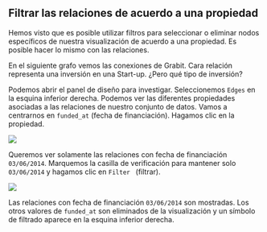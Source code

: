 ## Filtrar las relaciones de acuerdo a una propiedad

Hemos visto que es posible utilizar filtros para seleccionar o eliminar nodos específicos de nuestra visualización de acuerdo a una propiedad. Es posible hacer lo mismo con las relaciones.

En el siguiente grafo vemos las conexiones de Grabit. Cara relación representa una inversión en una Start-up. ¿Pero qué tipo de inversión?

Podemos abrir el panel de diseño para investigar. Seleccionemos ```Edges``` en la esquina inferior derecha. Podemos ver las diferentes propiedades asociadas a las relaciones de nuestro conjunto de datos. Vamos a centrarnos en ```funded_at``` (fecha de financiación). Hagamos clic en la propiedad.

![](https://github.com/Linkurious/linkurious-enterprise-manual/raw/master/en/filter/FundedAt.png)

Queremos ver solamente las relaciones con fecha de financiación ```03/06/2014```. Marquemos la casilla de verificación para mantener solo ```03/06/2014``` y hagamos clic en ```Filter ``` (filtrar).

![](https://github.com/Linkurious/linkurious-enterprise-manual/raw/master/en/filter/Final.png)

Las relaciones con fecha de financiación ```03/06/2014``` son mostradas. Los otros valores de ```funded_at``` son eliminados de la visualización y un símbolo de filtrado aparece en la esquina inferior derecha.


